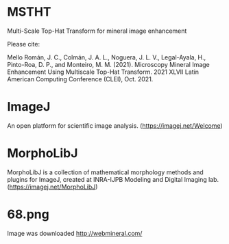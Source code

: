 # MSTHT
Multi-Scale Top-Hat Transform for mineral image enhancement

Please cite:

Mello Román, J. C., Colmán, J. A. L., Noguera, J. L. V., Legal-Ayala, H., Pinto-Roa, D. P., and Monteiro, M. M. (2021). Microscopy Mineral Image Enhancement Using Multiscale Top-Hat Transform. 2021 XLVII Latin American Computing Conference (CLEI), Oct. 2021.

# ImageJ
An open platform for scientific image analysis. (https://imagej.net/Welcome)

# MorphoLibJ
MorphoLibJ is a collection of mathematical morphology methods and plugins for ImageJ, created at INRA-IJPB Modeling and Digital Imaging lab. (https://imagej.net/MorphoLibJ)

# 68.png
Image was downloaded http://webmineral.com/
